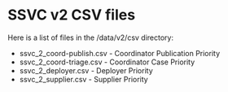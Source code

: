 # SSVC v2 CSV files

Here is a list of files in the /data/v2/csv directory:

* ssvc_2_coord-publish.csv - Coordinator Publication Priority 
* ssvc_2_coord-triage.csv - Coordinator Case Priority
* ssvc_2_deployer.csv - Deployer Priority
* ssvc_2_supplier.csv - Supplier Priority
